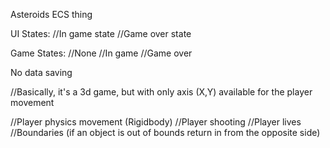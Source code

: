 Asteroids ECS thing

UI States:
//In game state
//Game over state

Game States:
//None
//In game
//Game over

No data saving

//Basically, it's a 3d game, but with only axis (X,Y) available for the player movement

//Player physics movement (Rigidbody)
//Player shooting
//Player lives
//Boundaries (if an object is out of bounds return in from the opposite side)